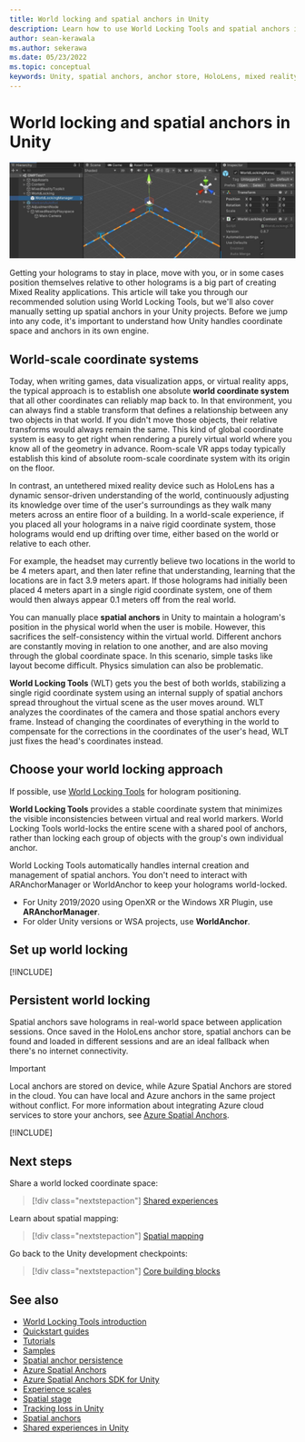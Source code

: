 ```yaml
---
title: World locking and spatial anchors in Unity
description: Learn how to use World Locking Tools and spatial anchors in Unity mixed reality applications.
author: sean-kerawala
ms.author: sekerawa
ms.date: 05/23/2022
ms.topic: conceptual
keywords: Unity, spatial anchors, anchor store, HoloLens, mixed reality headset, windows mixed reality headset, virtual reality headset, world locking tools, holograms
---
```


# World locking and spatial anchors in Unity

![World locking tools hero image](images/wlt-img-01.jpeg)

Getting your holograms to stay in place, move with you, or in some cases position themselves relative to other holograms is a big part of creating Mixed Reality applications. This article will take you through our recommended solution using World Locking Tools, but we'll also cover manually setting up spatial anchors in your Unity projects. Before we jump into any code, it's important to understand how Unity handles coordinate space and anchors in its own engine.

## World-scale coordinate systems

Today, when writing games, data visualization apps, or virtual reality apps, the typical approach is to establish one absolute **world coordinate system** that all other coordinates can reliably map back to. In that environment, you can always find a stable transform that defines a relationship between any two objects in that world. If you didn't move those objects, their relative transforms would always remain the same. This kind of global coordinate system is easy to get right when rendering a purely virtual world where you know all of the geometry in advance. Room-scale VR apps today typically establish this kind of absolute room-scale coordinate system with its origin on the floor.

In contrast, an untethered mixed reality device such as HoloLens has a dynamic sensor-driven understanding of the world, continuously adjusting its knowledge over time of the user's surroundings as they walk many meters across an entire floor of a building. In a world-scale experience, if you placed all your holograms in a naive rigid coordinate system, those holograms would end up drifting over time, either based on the world or relative to each other.

For example, the headset may currently believe two locations in the world to be 4 meters apart, and then later refine that understanding, learning that the locations are in fact 3.9 meters apart. If those holograms had initially been placed 4 meters apart in a single rigid coordinate system, one of them would then always appear 0.1 meters off from the real world.

You can manually place **spatial anchors** in Unity to maintain a hologram's position in the physical world when the user is mobile. However, this sacrifices the self-consistency within the virtual world. Different anchors are constantly moving in relation to one another, and are also moving through the global coordinate space. In this scenario, simple tasks like layout become difficult. Physics simulation can also be problematic.

**World Locking Tools** (WLT) gets you the best of both worlds, stabilizing a single rigid coordinate system using an internal supply of spatial anchors spread throughout the virtual scene as the user moves around. WLT analyzes the coordinates of the camera and those spatial anchors every frame. Instead of changing the coordinates of everything in the world to compensate for the corrections in the coordinates of the user's head, WLT just fixes the head's coordinates instead.

## Choose your world locking approach

If possible, use [World Locking Tools](/mixed-reality/world-locking-tools) for hologram positioning.

**World Locking Tools** provides a stable coordinate system that minimizes the visible inconsistencies between virtual and real world markers. World Locking Tools world-locks the entire scene with a shared pool of anchors, rather than locking each group of objects with the group's own individual anchor.

World Locking Tools automatically handles internal creation and management of spatial anchors. You don't need to interact with ARAnchorManager or WorldAnchor to keep your holograms world-locked.

- For Unity 2019/2020 using OpenXR or the Windows XR Plugin, use **ARAnchorManager**.
- For older Unity versions or WSA projects, use **WorldAnchor**.

## Set up world locking

[!INCLUDE[](includes/world-locking/world-locking-setup.md)]

## Persistent world locking

Spatial anchors save holograms in real-world space between application sessions. Once saved in the HoloLens anchor store, spatial anchors can be found and loaded in different sessions and are an ideal fallback when there's no internet connectivity.

> [!IMPORTANT]
> Local anchors are stored on device, while Azure Spatial Anchors are stored in the cloud. You can have local and Azure anchors in the same project without conflict. For more information about integrating Azure cloud services to store your anchors, see [Azure Spatial Anchors](../mixed-reality-cloud-services.md#azure-spatial-anchors).

[!INCLUDE[](includes/world-locking/world-locking-persistence.md)]

## Next steps

Share a world locked coordinate space:

> [!div class="nextstepaction"]
> [Shared experiences](shared-experiences-in-unity.md)

Learn about spatial mapping:

> [!div class="nextstepaction"]
> [Spatial mapping](spatial-mapping-in-unity.md)

Go back to the Unity development checkpoints:

> [!div class="nextstepaction"]
> [Core building blocks](unity-development-overview.md#2-core-building-blocks)

## See also
* [World Locking Tools introduction](/mixed-reality/world-locking-tools/documentation/introfaq)
* [Quickstart guides](/mixed-reality/world-locking-tools/documentation/howtos/quickstart)
* [Tutorials](https://microsoft.github.io/MixedReality-WorldLockingTools-Samples/Tutorial/01_Minimal/01_Minimal.html)
* [Samples](/mixed-reality/world-locking-tools/documentation/howtos/sampleapplications)
* [Spatial anchor persistence](../../design/coordinate-systems.md#spatial-anchor-persistence)
* <a href="/azure/spatial-anchors" target="_blank">Azure Spatial Anchors</a>
* <a href="/dotnet/api/Microsoft.Azure.SpatialAnchors" target="_blank">Azure Spatial Anchors SDK for Unity</a>
* [Experience scales](../../design/coordinate-systems.md#mixed-reality-experience-scales)
* [Spatial stage](../../design/coordinate-systems.md#stage-frame-of-reference)
* [Tracking loss in Unity](tracking-loss-in-unity.md)
* [Spatial anchors](../../design/spatial-anchors.md)
* [Shared experiences in Unity](shared-experiences-in-unity.md)
